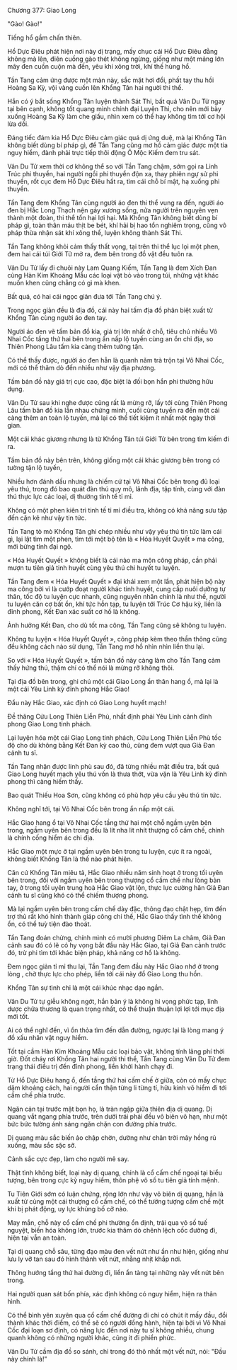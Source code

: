 




Chương 377: Giao Long


"Gào! Gào!"

Tiếng hổ gầm chấn thiên.

Hổ Dực Điêu phát hiện nơi này dị trạng, mấy chục cái Hổ Dực Điêu đằng không mà lên, điên cuồng gào thét không ngừng, giống như một mảng lớn mây đen cuồn cuộn mà đến, yêu khí xông trời, khí thế hùng hổ.

Tần Tang cảm ứng được một màn này, sắc mặt hơi đổi, phất tay thu hồi Hoàng Sa Kỳ, vội vàng cuốn lên Khổng Tân hai người thi thể.

Hắn có ý bắt sống Khổng Tân luyện thành Sát Thi, bất quá Vân Du Tử ngay tại bên cạnh, không tốt quang minh chính đại Luyện Thi, cho nên mới bày xuống Hoàng Sa Kỳ làm che giấu, nhìn xem có thể hay không tìm tới cơ hội lừa dối.

Đáng tiếc đám kia Hổ Dực Điêu cảm giác quá dị ứng duệ, mà lại Khổng Tân không biết dùng bí pháp gì, để Tần Tang cũng mơ hồ cảm giác được một tia nguy hiểm, đành phải trực tiếp thôi động Ô Mộc Kiếm đem tru sát.

Vân Du Tử xem thời cơ không thể so với Tần Tang chậm, sớm gọi ra Linh Trúc phi thuyền, hai người ngồi phi thuyền độn xa, thay phiên ngự sử phi thuyền, rốt cục đem Hổ Dực Điêu hất ra, tìm cái chỗ bí mật, hạ xuống phi thuyền.

Tần Tang đem Khổng Tân cùng người áo đen thi thể vung ra đến, người áo đen bị Hắc Long Thạch nện gảy xương sống, nửa người trên nguyên vẹn thành một đoàn, thi thể tổn hại lợi hại. Mà Khổng Tân không biết dùng bí pháp gì, toàn thân máu thịt be bét, khí hải bị hao tổn nghiêm trọng, cũng vô pháp thừa nhận sát khí xông thể, luyện không thành Sát Thi.

Tần Tang không khỏi cảm thấy thất vọng, tại trên thi thể lục lọi một phen, đem hai cái túi Giới Tử mở ra, đem bên trong đồ vật đều tuôn ra.

Vân Du Tử lấy đi chuôi này Lam Quang Kiếm, Tần Tang là đem Xích Đan cùng Hàn Kim Khoáng Mẫu các loại vật bỏ vào trong túi, những vật khác muốn khen cũng chẳng có gì mà khen.

Bất quá, có hai cái ngọc giản đưa tới Tần Tang chú ý.

Trong ngọc giản đều là địa đồ, cái này hai tấm địa đồ phân biệt xuất từ Khổng Tân cùng người áo đen tay.

Người áo đen vẽ tấm bản đồ kia, giá trị lớn nhất ở chỗ, tiêu chú nhiều Vô Nhai Cốc tầng thứ hai bên trong ẩn nấp lộ tuyến cùng an ổn chi địa, so Thiên Phong Lâu tấm kia càng thêm tường tận.

Có thể thấy được, người áo đen hẳn là quanh năm trà trộn tại Vô Nhai Cốc, mới có thể thăm dò đến nhiều như vậy địa phương.

Tấm bản đồ này giá trị cực cao, đặc biệt là đối bọn hắn phi thường hữu dụng.

Vân Du Tử sau khi nghe được cũng rất là mừng rỡ, lấy tới cùng Thiên Phong Lâu tấm bản đồ kia lẫn nhau chứng minh, cuối cùng tuyển ra đến một cái càng thêm an toàn lộ tuyến, mà lại có thể tiết kiệm ít nhất một ngày thời gian.

Một cái khác giương nhưng là từ Khổng Tân túi Giới Tử bên trong tìm kiếm đi ra.

Tấm bản đồ này bên trên, không giống một cái khác giương bên trong có tường tận lộ tuyến,

Nhiều hơn đánh dấu nhưng là chiếm cứ tại Vô Nhai Cốc bên trong đủ loại yêu thú, trong đó bao quát đàn thú quy mô, lãnh địa, tập tính, cùng với đàn thú thực lực các loại, dị thường tinh tế tỉ mỉ.

Không có một phen kiên trì tinh tế tỉ mỉ điều tra, không có khả năng sưu tập đến cặn kẽ như vậy tin tức.

Tần Tang tò mò Khổng Tân ghi chép nhiều như vậy yêu thú tin tức làm cái gì, lại lật tìm một phen, tìm tới một bộ tên là « Hóa Huyết Quyết » ma công, mới bừng tỉnh đại ngộ.

« Hóa Huyết Quyết » không biết là cái nào ma môn công pháp, cần phải mượn tu tiên giả tinh huyết cùng yêu thú chi huyết tu luyện.

Tần Tang đem « Hóa Huyết Quyết » đại khái xem một lần, phát hiện bộ này ma công bởi vì là cướp đoạt người khác tinh huyết, cung cấp nuôi dưỡng tự thân, tốc độ tu luyện cực nhanh, cũng nguyên nhân chính là như thế, người tu luyện căn cơ bất ổn, khí tức hỗn tạp, tu luyện tới Trúc Cơ hậu kỳ, liền là đỉnh phong, Kết Đan xác suất cơ hồ là không.

Ảnh hưởng Kết Đan, cho dù tốt ma công, Tần Tang cũng sẽ không tu luyện.

Không tu luyện « Hóa Huyết Quyết », công pháp kèm theo thần thông cũng đều không cách nào sử dụng, Tần Tang mơ hồ nhìn nhìn liền thu lại.

So với « Hóa Huyết Quyết », tấm bản đồ này càng làm cho Tần Tang cảm thấy hứng thú, thậm chí có thể nói là mừng rỡ không thôi.

Tại địa đồ bên trong, ghi chú một cái Giao Long ẩn thân hang ổ, mà lại là một cái Yêu Linh kỳ đỉnh phong Hắc Giao!

Đầu này Hắc Giao, xác định có Giao Long huyết mạch!

Đề thăng Cửu Long Thiên Liễn Phù, nhất định phải Yêu Linh cảnh đỉnh phong Giao Long tinh phách.

Lại luyện hóa một cái Giao Long tinh phách, Cửu Long Thiên Liễn Phù tốc độ cho dù không bằng Kết Đan kỳ cao thủ, cũng đem vượt qua Giả Đan cảnh tu sĩ.

Tần Tang nhận được linh phù sau đó, đã từng nhiều mặt điều tra, bất quá Giao Long huyết mạch yêu thú vốn là thưa thớt, vừa vặn là Yêu Linh kỳ đỉnh phong thì càng hiếm thấy.

Bao quát Thiếu Hoa Sơn, cũng không có phù hợp yêu cầu yêu thú tin tức.

Không nghĩ tới, tại Vô Nhai Cốc bên trong ẩn nấp một cái.

Hắc Giao hang ổ tại Vô Nhai Cốc tầng thứ hai một chỗ ngầm uyên bên trong, ngầm uyên bên trong đều là lít nha lít nhít thượng cổ cấm chế, chính là chính cống hiểm ác chi địa.

Hắc Giao một mực ở tại ngầm uyên bên trong tu luyện, cực ít ra ngoài, không biết Khổng Tân là thế nào phát hiện.

Căn cứ Khổng Tân miêu tả, Hắc Giao nhiều năm sinh hoạt ở trong tối uyên bên trong, đối với ngầm uyên bên trong thượng cổ cấm chế như lòng bàn tay, ở trong tối uyên trung hoà Hắc Giao vật lộn, thực lực cường hãn Giả Đan cảnh tu sĩ cũng khó có thể chiếm thượng phong.

Mà lại ngầm uyên bên trong cấm chế dày đặc, thông đạo chật hẹp, tìm đến trợ thủ rất khó hình thành giáp công chi thế, Hắc Giao thấy tình thế không ổn, có thể tuỳ tiện đào thoát.

Tần Tang đoán chừng, chính mình có mười phương Diêm La châm, Giả Đan cảnh sau đó có lẽ có hy vọng bắt đầu này Hắc Giao, tại Giả Đan cảnh trước đó, trừ phi tìm tới khác biện pháp, khả năng cơ hồ là không.

Đem ngọc giản tỉ mỉ thu lại, Tần Tang đem đầu này Hắc Giao nhớ ở trong lòng , chờ thực lực cho phép, liền tới cái này đồ Giao Long thu hồn.

Khổng Tân sự tình chỉ là một cái khúc nhạc dạo ngắn.

Vân Du Tử tự giễu không ngớt, hắn bản ý là không hi vọng phức tạp, linh dược chữa thương là quan trọng nhất, có thể thuận thuận lợi lợi tới mục địa mới tốt.

Ai có thể nghĩ đến, vì ổn thỏa tìm đến dẫn đường, ngược lại là lòng mang ý đồ xấu nhân vật nguy hiểm.

Tốt tại cầm Hàn Kim Khoáng Mẫu các loại bảo vật, không tính lãng phí thời giờ. Đốt cháy rơi Khổng Tân hai người thi thể, Tần Tang cùng Vân Du Tử đem trạng thái điều trị đến đỉnh phong, liền khởi hành chạy đi.

Từ Hổ Dực Điêu hang ổ, đến tầng thứ hai cấm chế ở giữa, còn có mấy chục dặm khoảng cách, hai người cẩn thận từng li từng tí, hữu kinh vô hiểm đi tới cấm chế phía trước.

Ngăn cản tại trước mặt bọn họ, là tràn ngập giữa thiên địa dị quang. Dị quang vắt ngang phía trước, trên dưới trái phải đều vô biên vô hạn, như một bức bức tường ánh sáng ngăn chặn con đường phía trước.

Dị quang màu sắc biến ảo chập chờn, dường như chân trời mây hồng rủ xuống, màu sắc sặc sỡ.

Cảnh sắc cực đẹp, làm cho người mê say.

Thật tình không biết, loại này dị quang, chính là cổ cấm chế ngoại tại biểu tượng, bên trong cực kỳ nguy hiểm, thôn phệ vô số tu tiên giả tính mệnh.

Tu Tiên Giới sớm có luận chứng, rộng lớn như vậy vô biên dị quang, hẳn là xuất từ cùng một cái thượng cổ cấm chế, có thể tưởng tượng cấm chế một khi bị phát động, uy lực khủng bố cỡ nào.

May mắn, chỗ này cổ cấm chế phi thường ổn định, trải qua vô số tuế nguyệt, biến hóa không lớn, trước kia thăm dò chênh lệch cốc đường đi, hiện tại vẫn an toàn.

Tại dị quang chỗ sâu, từng đạo màu đen vết nứt như ẩn như hiện, giống như lưu ly vỡ tan sau đó hình thành vết nứt, nhằng nhịt khắp nơi.

Thông hướng tầng thứ hai đường đi, liền ẩn tàng tại những này vết nứt bên trong.

Hai người quan sát bốn phía, xác định không có nguy hiểm, hiện ra thân hình.

Có thể bình yên xuyên qua cổ cấm chế đường đi chỉ có chút ít mấy đầu, đổi thành khác thời điểm, có thể sẽ có người đồng hành, hiện tại bởi vì Vô Nhai Cốc đại loạn sơ định, có năng lực đến nơi này tu sĩ không nhiều, chung quanh không có những người khác, cũng ít đi phiền phức.

Vân Du Tử cầm địa đồ so sánh, chỉ trong đó thô nhất một vết nứt, nói: "Đầu này chính là!"




